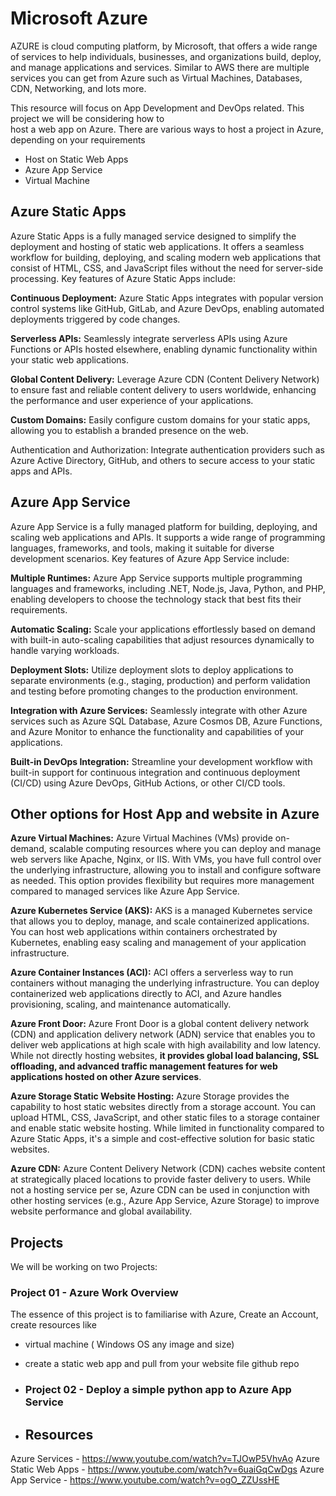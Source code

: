 # Microsoft Azure 

AZURE is  cloud computing platform, by Microsoft, that offers a wide range of services to help individuals, businesses, and organizations build, deploy, and manage applications and services. Similar to AWS there are multiple services you can get from Azure such as Virtual Machines, Databases, CDN, Networking,  and lots more. 

This resource will focus on App Development and DevOps related. This project we will be considering how to  
host a web app on Azure. There are various ways to host a project in Azure, depending on your requirements
- Host on Static Web Apps
- Azure App Service
- Virtual Machine

## Azure Static Apps
Azure Static Apps is a fully managed service designed to simplify the deployment and hosting of static web applications. It offers a seamless workflow for building, deploying, and scaling modern web applications that consist of HTML, CSS, and JavaScript files without the need for server-side processing. Key features of Azure Static Apps include:

**Continuous Deployment:** Azure Static Apps integrates with popular version control systems like GitHub, GitLab, and Azure DevOps, enabling automated deployments triggered by code changes.

**Serverless APIs:** Seamlessly integrate serverless APIs using Azure Functions or APIs hosted elsewhere, enabling dynamic functionality within your static web applications.

**Global Content Delivery:** Leverage Azure CDN (Content Delivery Network) to ensure fast and reliable content delivery to users worldwide, enhancing the performance and user experience of your applications.

**Custom Domains:** Easily configure custom domains for your static apps, allowing you to establish a branded presence on the web.

Authentication and Authorization: Integrate authentication providers such as Azure Active Directory, GitHub, and others to secure access to your static apps and APIs.

## Azure App Service
Azure App Service is a fully managed platform for building, deploying, and scaling web applications and APIs. It supports a wide range of programming languages, frameworks, and tools, making it suitable for diverse development scenarios. Key features of Azure App Service include:

**Multiple Runtimes:** Azure App Service supports multiple programming languages and frameworks, including .NET, Node.js, Java, Python, and PHP, enabling developers to choose the technology stack that best fits their requirements.

**Automatic Scaling:** Scale your applications effortlessly based on demand with built-in auto-scaling capabilities that adjust resources dynamically to handle varying workloads.

**Deployment Slots:** Utilize deployment slots to deploy applications to separate environments (e.g., staging, production) and perform validation and testing before promoting changes to the production environment.

**Integration with Azure Services:** Seamlessly integrate with other Azure services such as Azure SQL Database, Azure Cosmos DB, Azure Functions, and Azure Monitor to enhance the functionality and capabilities of your applications.

**Built-in DevOps Integration:** Streamline your development workflow with built-in support for continuous integration and continuous deployment (CI/CD) using Azure DevOps, GitHub Actions, or other CI/CD tools.

## Other options for Host App and website in Azure

**Azure Virtual Machines:** Azure Virtual Machines (VMs) provide on-demand, scalable computing resources where you can deploy and manage web servers like Apache, Nginx, or IIS. With VMs, you have full control over the underlying infrastructure, allowing you to install and configure software as needed. This option provides flexibility but requires more management compared to managed services like Azure App Service.

**Azure Kubernetes Service (AKS):** AKS is a managed Kubernetes service that allows you to deploy, manage, and scale containerized applications. You can host web applications within containers orchestrated by Kubernetes, enabling easy scaling and management of your application infrastructure.

**Azure Container Instances (ACI):** ACI offers a serverless way to run containers without managing the underlying infrastructure. You can deploy containerized web applications directly to ACI, and Azure handles provisioning, scaling, and maintenance automatically.

**Azure Front Door:** Azure Front Door is a global content delivery network (CDN) and application delivery network (ADN) service that enables you to deliver web applications at high scale with high availability and low latency. While not directly hosting websites, **it provides global load balancing, SSL offloading, and advanced traffic management features for web applications hosted on other Azure services**.

**Azure Storage Static Website Hosting:** Azure Storage provides the capability to host static websites directly from a storage account. You can upload HTML, CSS, JavaScript, and other static files to a storage container and enable static website hosting. While limited in functionality compared to Azure Static Apps, it's a simple and cost-effective solution for basic static websites.

**Azure CDN:** Azure Content Delivery Network (CDN) caches website content at strategically placed locations to provide faster delivery to users. While not a hosting service per se, Azure CDN can be used in conjunction with other hosting services (e.g., Azure App Service, Azure Storage) to improve website performance and global availability.

## Projects

We will be working on two Projects:
### Project 01 - Azure Work Overview
The essence of this project is to familiarise with Azure, Create an Account, create resources like
- virtual machine ( Windows OS any image and size)
- create a static web app and pull from your website file github repo

- ### Project 02 - Deploy a simple python app to Azure App Service

- ## Resources
Azure Services - https://www.youtube.com/watch?v=TJOwP5VhvAo 
Azure Static Web Apps - https://www.youtube.com/watch?v=6uaiGqCwDgs
Azure App Service - https://www.youtube.com/watch?v=ogO_ZZUssHE
